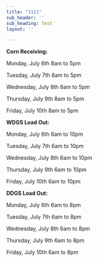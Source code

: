 ```yaml
---
title: "1111"
sub_header: ''
sub_heading: Test
layout: ''

---
```

**Corn Receiving:**

Monday, July 6th 8am to 5pm

Tuesday, July 7th 8am to 5pm

Wednesday, July 8th 8am to 5pm

Thursday, July 9th 8am to 5pm

Friday, July 10th 8am to 5pm

**WDGS Load Out:**

Monday, July 6th 6am to 10pm

Tuesday, July 7th 6am to 10pm

Wednesday, July 8th 6am to 10pm

Thursday, July 9th 6am to 10pm

Friday, July 10th 6am to 10pm

**DDGS Load Out:**

Monday, July 6th 6am to 8pm

Tuesday, July 7th 6am to 8pm

Wednesday, July 8th 6am to 8pm

Thursday, July 9th 6am to 8pm

Friday, July 10th 6am to 8pm